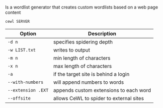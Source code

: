 Is a wordlist generator that creates custom wordlists based on a web page content

```sh
cewl SERVER
```

|Option|Description|
|-|-|
|`-d n`|specifies spidering depth|
|`-w LIST.txt`|writes to output|
|`-m n`|min length of characters|
|`-x n`|max length of characters|
|`-a`|if the target site is behind a login|
|`--with-numbers`|will append numbers to words|
|`--extension .EXT`|appends custom extensions to each word|
|`--offsite`|allows CeWL to spider to external sites|